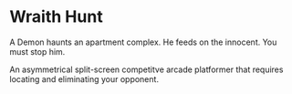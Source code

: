 # Wraith Hunt 

A Demon haunts an apartment complex. He feeds on the innocent. You must stop him.

An asymmetrical split-screen competitve arcade platformer that requires locating and eliminating your opponent.
